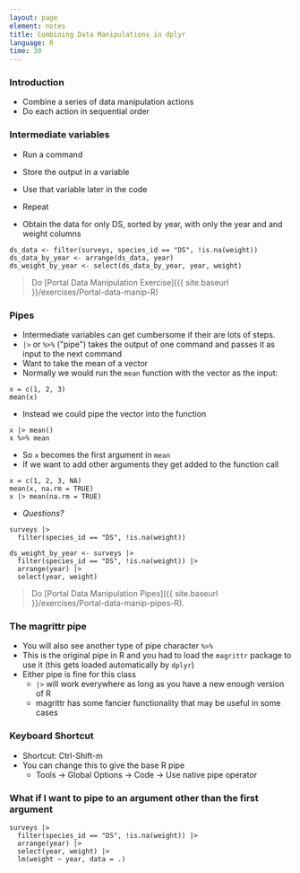 ```yaml
---
layout: page
element: notes
title: Combining Data Manipulations in dplyr
language: R
time: 30
---
```


### Introduction

* Combine a series of data manipulation actions
* Do each action in sequential order

### Intermediate variables

* Run a command
* Store the output in a variable
* Use that variable later in the code
* Repeat

* Obtain the data for only DS, sorted by year, with only the year and and weight columns

```
ds_data <- filter(surveys, species_id == "DS", !is.na(weight))
ds_data_by_year <- arrange(ds_data, year)
ds_weight_by_year <- select(ds_data_by_year, year, weight)
```

> Do [Portal Data Manipulation Exercise]({{ site.baseurl }}/exercises/Portal-data-manip-R)

### Pipes

* Intermediate variables can get cumbersome if their are lots of steps.
* `|>` or `%>%` ("pipe") takes the output of one command and passes it as input to the
  next command
* Want to take the mean of a vector
* Normally we would run the `mean` function with the vector as the input:

```
x = c(1, 2, 3)
mean(x)
```

* Instead we could pipe the vector into the function

```
x |> mean()
x %>% mean
```

* So `x` becomes the first argument in `mean`
* If we want to add other arguments they get added to the function call

```
x = c(1, 2, 3, NA)
mean(x, na.rm = TRUE)
x |> mean(na.rm = TRUE)
```

* *Questions?*

```
surveys |>
  filter(species_id == "DS", !is.na(weight))
```

```
ds_weight_by_year <- surveys |>
  filter(species_id == "DS", !is.na(weight)) |>
  arrange(year) |>
  select(year, weight)
```

> Do [Portal Data Manipulation Pipes]({{ site.baseurl }}/exercises/Portal-data-manip-pipes-R).

### The magrittr pipe

* You will also see another type of pipe character `%>%`
* This is the original pipe in R and you had to load the `magrittr` package to use it (this gets loaded automatically by `dplyr`)
* Either pipe is fine for this class
    * `|>` will work everywhere as long as you have a new enough version of R
    * magrittr has some fancier functionality that may be useful in some cases

### Keyboard Shortcut

* Shortcut: Ctrl-Shift-m
* You can change this to give the base R pipe
    * Tools -> Global Options -> Code -> Use native pipe operator

### What if I want to pipe to an argument other than the first argument

```
surveys |>
  filter(species_id == "DS", !is.na(weight)) |>
  arrange(year) |>
  select(year, weight) |>
  lm(weight ~ year, data = .)
```